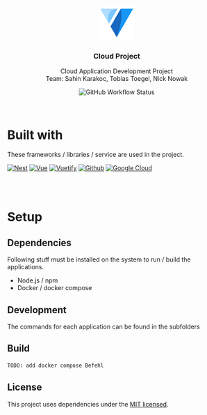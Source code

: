 <!-- PROJECT LOGO -->
<br />
<div align="center">
    <img src="./frontend/public/favicon.svg" alt="Logo" width="80" height="80">
    <h3 align="center">Cloud Project</h3>
    <p align="center">
        Cloud Application Development Project
        <br>
        Team: Sahin Karakoc, Tobias Toegel, Nick Nowak
    </p>
    <img alt="GitHub Workflow Status" src="https://img.shields.io/github/actions/workflow/status/Nick Nowak/cloud-project/build.yml">
</div>
<br/>
<br/>

<!-- ABOUT THE PROJECT -->

# Built with

These frameworks / libraries / service are used in the project.

[![Nest][nest-logo]][nest-url]
[![Vue][vue-logo]][vue-url]
[![Vuetify][vuetify-logo]][vuetify-url]
[![Github][github-logo]][github-url]
[![Google Cloud][google-cloud-logo]][google-cloud-url]

<br>
<br>

# Setup

## Dependencies

Following stuff must be installed on the system to run / build the applications.

- Node.js / npm
- Docker / docker compose

## Development

The commands for each application can be found in the subfolders

## Build

```bash
TODO: add docker compose Befehl
```

## License

This project uses dependencies under the [MIT licensed](LICENSE).

<!-- MARKDOWN LINKS & IMAGES -->

[vue-logo]: https://img.shields.io/badge/vuejs-%2335495e.svg?style=for-the-badge&logo=vuedotjs&logoColor=%234FC08D
[vue-url]: https://vuejs.org/
[vuetify-logo]: https://img.shields.io/badge/Vuetify-1867C0?style=for-the-badge&logo=vuetify&logoColor=AEDDFF
[vuetify-url]: https://vuetifyjs.com/en/
[nest-logo]: https://img.shields.io/badge/nestjs-%23E0234E.svg?style=for-the-badge&logo=nestjs&logoColor=white
[nest-url]: https://nestjs.com/
[github-logo]: https://img.shields.io/badge/github-%23121011.svg?style=for-the-badge&logo=github&logoColor=white
[github-url]: https://github.com/
[google-cloud-logo]: https://img.shields.io/badge/GoogleCloud-%234285F4.svg?style=for-the-badge&logo=google-cloud&logoColor=white
[google-cloud-url]: https://cloud.google.com/

